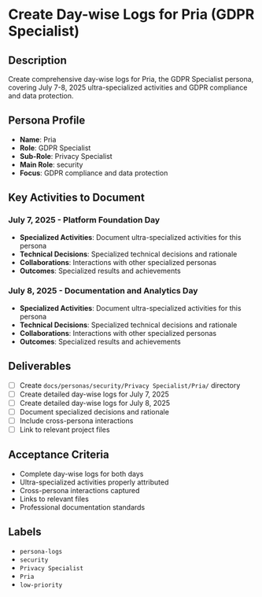 # Create Day-wise Logs for Pria (GDPR Specialist)

## Description
Create comprehensive day-wise logs for Pria, the GDPR Specialist persona, covering July 7-8, 2025 ultra-specialized activities and GDPR compliance and data protection.

## Persona Profile
- **Name**: Pria
- **Role**: GDPR Specialist
- **Sub-Role**: Privacy Specialist
- **Main Role**: security
- **Focus**: GDPR compliance and data protection

## Key Activities to Document

### July 7, 2025 - Platform Foundation Day
- **Specialized Activities**: Document ultra-specialized activities for this persona
- **Technical Decisions**: Specialized technical decisions and rationale
- **Collaborations**: Interactions with other specialized personas
- **Outcomes**: Specialized results and achievements

### July 8, 2025 - Documentation and Analytics Day
- **Specialized Activities**: Document ultra-specialized activities for this persona
- **Technical Decisions**: Specialized technical decisions and rationale
- **Collaborations**: Interactions with other specialized personas
- **Outcomes**: Specialized results and achievements

## Deliverables
- [ ] Create `docs/personas/security/Privacy Specialist/Pria/` directory
- [ ] Create detailed day-wise logs for July 7, 2025
- [ ] Create detailed day-wise logs for July 8, 2025
- [ ] Document specialized decisions and rationale
- [ ] Include cross-persona interactions
- [ ] Link to relevant project files

## Acceptance Criteria
- Complete day-wise logs for both days
- Ultra-specialized activities properly attributed
- Cross-persona interactions captured
- Links to relevant files
- Professional documentation standards

## Labels
- `persona-logs`
- `security`
- `Privacy Specialist`
- `Pria`
- `low-priority`
